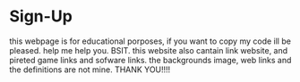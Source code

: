 # Sign-Up
this webpage is for educational porposes, if you want to copy my code ill be pleased. help me help you. BSIT.
this website also cantain link website, and pireted game links and sofware links.
the backgrounds image, web links and the definitions are not mine.
THANK YOU!!!!
